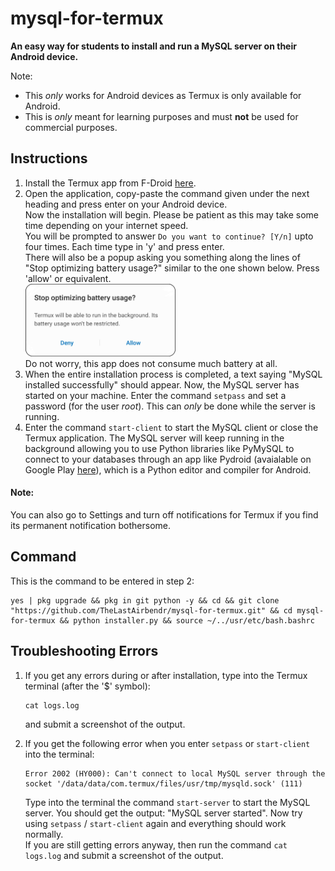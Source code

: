 # mysql-for-termux
**An easy way for students to install and run a MySQL server on their Android device.**  
  
Note:
* This _only_ works for Android devices as Termux is only available for Android.
* This is _only_ meant for learning purposes and must **not** be used for commercial purposes.

## Instructions
1. Install the Termux app from F-Droid [here](https://f-droid.org/packages/com.termux/).
2. Open the application, copy-paste the command given under the next heading and press enter on your Android device.  
Now the installation will begin. Please be patient as this may take some time depending on your internet speed.  
You will be prompted to answer `Do you want to continue? [Y/n]` upto four times. Each time type in 'y' and press enter.  
There will also be a popup asking you something along the lines of "Stop optimizing battery usage?" similar to the one shown below. Press 'allow' or equivalent.  
<img src="images/stop-optimizing-battery-usage.jpg" height="50%" width="50%" alt="Stop optimizing battery usage?"></img>  
Do not worry, this app does not consume much battery at all.
3. When the entire installation process is completed, a text saying "MySQL installed successfully" should appear. Now, the MySQL server has started on your machine. Enter the command `setpass` and set a password (for the user _root_). This can _only_ be done while the server is running.
4. Enter the command `start-client` to start the MySQL client or close the Termux application. The MySQL server will keep running in the background allowing you to use Python libraries like PyMySQL to connect to your databases through an app like Pydroid (avaialable on Google Play [here](https://play.google.com/store/apps/details/Pydroid_3_IDE_for_Python_3?id=ru.iiec.pydroid3)), which is a Python editor and compiler for Android.

#### Note:
You can also go to Settings and turn off notifications for Termux if you find its permanent notification bothersome.

## Command
This is the command to be entered in step 2:

```shell
yes | pkg upgrade && pkg in git python -y && cd && git clone "https://github.com/TheLastAirbendr/mysql-for-termux.git" && cd mysql-for-termux && python installer.py && source ~/../usr/etc/bash.bashrc
```

## Troubleshooting Errors
1. If you get any errors during or after installation, type into the Termux terminal (after the '$' symbol):
   ```
   cat logs.log
   ```
   and submit a screenshot of the output.
3. If you get the following error when you enter `setpass` or `start-client` into the terminal:  
  
   ```
   Error 2002 (HY000): Can't connect to local MySQL server through the socket '/data/data/com.termux/files/usr/tmp/mysqld.sock' (111)
   ```  
   Type into the terminal the command `start-server` to start the MySQL server. You should get the output: "MySQL server started". Now try using `setpass` / `start-client` again and everything should work normally.  
   If you are still getting errors anyway, then run the command `cat logs.log` and submit a screenshot of the output.
